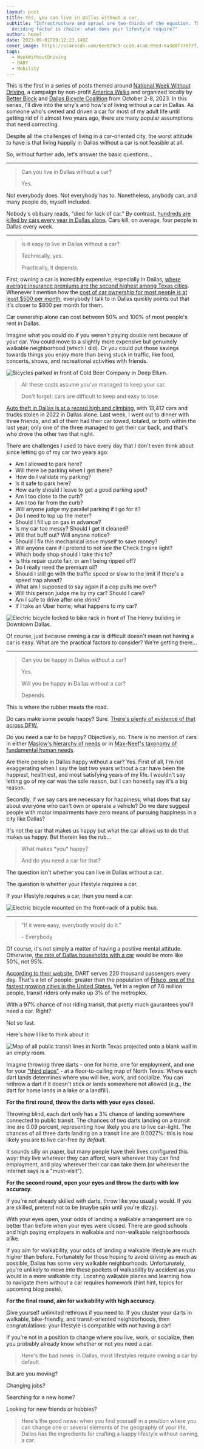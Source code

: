 ```yaml
---
layout: post
title: Yes, you can live in Dallas without a car.
subtitle: "Infrastructure and sprawl are two-thirds of the equation. The
  deciding factor is choice: what does your lifestyle require?"
author: hexel
date: 2023-09-01T09:12:23.140Z
cover_image: https://ucarecdn.com/6ee829c9-cc16-4ca8-89ed-6a380f776f7f/
tags:
  - WeekWithoutDriving
  - DART
  - Mobility
---
```

This is the first in a series of posts themed around [National Week Without Driving](https://americawalks.org/campaigns/national-week-without-driving/), a campaign by non-profit [America Walks](https://americawalks.org/) and organized locally by [Better Block](https://www.betterblock.org/) and [Dallas Bicycle Coalition](https://dallasbicyclecoalition.org/dallas-bike-coalition) from October 2-8, 2023. In this series, I'll dive into the why's and how's of living without a car in Dallas. As someone who's owned and driven a car for most of my adult life until getting rid of it almost two years ago, there are many popular assumptions that need correcting.

Despite all the challenges of living in a car-oriented city, the worst attitude to have is that living happily in Dallas without a car is not feasible at all.

So, without further ado, let's answer the basic questions...

- - -

> Can you live in Dallas without a car?
>
> Yes.

Not everybody does. Not everybody has to. Nonetheless, anybody can, and many people do, myself included.

Nobody's obituary reads, "died for lack of car." By contrast, [hundreds are killed by cars every year in Dallas alone](https://www.dmagazine.com/frontburner/2021/11/dallas-has-the-second-worst-traffic-fatality-rate-in-the-country/). Cars kill, on average, four people in Dallas every week.

- - -

> Is it easy to live in Dallas without a car?
>
> Technically, yes.
>
> Practically, it depends.

First, owning a car is incredibly expensive, especially in Dallas, [where average insurance premiums are the second highest among Texas cities](https://www.compare.com/auto-insurance/by-state/texas/dallas-car-insurance#:~:text=The%20average%20cost%20of%20car,(and%20the%20national%20average).). Whenever I mention how the [cost of car ownership for most people is at least $500 per month](https://www.nerdwallet.com/article/loans/auto-loans/total-cost-owning-car), everybody I talk to in Dallas quickly points out that it's closer to $800 per month for them.

Car ownership alone can cost between 50% and 100% of most people's rent in Dallas.

Imagine what you could do if you weren't paying double rent because of your car. You could move to a slightly more expensive but genuinely walkable neighborhood (which I did). Or you could put those savings towards things you enjoy more than being stuck in traffic, like food, concerts, shows, and recreational activities with friends.

![Bicycles parked in front of Cold Beer Company in Deep Ellum.](https://ucarecdn.com/c40c5ccd-639d-4543-bda5-0fa63b912944/ "In Deep Ellum, Cold Beer Company is a hotspot for cyclists in Dallas. You can drink more beer when you don't drive a car. Need I say more?")

> All these costs assume you've managed to keep your car.
>
> Don't forget: cars are difficult to keep and easy to lose.

[Auto theft in Dallas is at a record high and climbing](https://www.cbsnews.com/texas/news/auto-theft-reports-hitting-new-highs-in-north-texas/), with 13,412 cars and trucks stolen in 2022 in Dallas alone. Last week, I went out to dinner with three friends, and all of them had their car towed, totaled, or both within the last year; only one of the three managed to get their car back, and that's who drove the other two that night.

There are challenges I used to have every day that I don't even think about since letting go of my car two years ago:

* Am I allowed to park here?
* Will there be parking when I get there?
* How do I validate my parking?
* Is it safe to park here?
* How early should I leave to get a good parking spot?
* Am I too close to the curb?
* Am I too far from the curb?
* Will anyone judge my parallel parking if I go for it?
* Do I need to top up the meter?
* Should I fill up on gas in advance?
* Is my car too messy? Should I get it cleaned?
* Will that buff out? Will anyone notice?
* Should I fix this mechanical issue myself to save money?
* Will anyone care if I pretend to not see the Check Engine light?
* Which body shop should I take this to?
* Is this repair quote fair, or am I being ripped off?
* Do I really need the premium oil?
* Should I still go with the traffic speed or slow to the limit if there's a speed trap ahead?
* What am I supposed to say again if a cop pulls me over?
* Will this person judge me by my car? Should I care?
* Am I safe to drive after one drink?
* If I take an Uber home, what happens to my car?

![Electric bicycle locked to bike rack in front of The Henry building in Downtown Dallas.](https://ucarecdn.com/b5bb0afd-852b-42ef-9bdc-ecdf84b90a32/ "I used to budget for gas, oil changes, and toll tags. Now I can park anywhere I want for free.")

Of course, just because owning a car is difficult doesn't mean not having a car is easy. What are the practical factors to consider? We're getting there...

- - -

> Can you be happy in Dallas without a car?
>
> Yes.
>
> Will you be happy in Dallas without a car?
>
> Depends.

This is where the rubber meets the road.

Do cars make some people happy? Sure. [There's plenty of evidence of that across DFW.](https://www.instagram.com/carsandcoffee_dallas/?hl=en)

Do you need a car to be happy? Objectively, no. There is no mention of cars in either [Maslow's hierarchy of needs](https://en.wikipedia.org/wiki/Maslow%27s_hierarchy_of_needs) or in [Max-Neef's taxonomy of fundamental human needs](https://en.wikipedia.org/wiki/Manfred_Max-Neef%27s_Fundamental_human_needs). 

Are there people in Dallas happy without a car? Yes. First of all, I'm not exaggerating when I say the last two years without a car have been the happiest, healthiest, and most satisfying years of my life. I wouldn't say letting go of my car was the sole reason, but I can honestly say it's a big reason.

Secondly, if we say cars are necessary for happiness, what does that say about everyone who can't own or operate a vehicle? Do we dare suggest people with motor impairments have zero means of pursuing happiness in a city like Dallas?

It's not the car that makes us happy but what the car allows us to do that makes us happy. But therein lies the rub...

> What makes \*you\* happy?
>
> And do you need a car for that?

The question isn't whether you can live in Dallas without a car.

The question is whether your lifestyle requires a car.

If your lifestyle requires a car, then you need a car.

![Electric bicycle mounted on the front-rack of a public bus.](https://ucarecdn.com/ffdd49c0-94e8-4665-9579-8ae372cc6ccf/ "For most trips I make on a regular basis, I can walk or e-bike. For a few trips, I'll take public transit. Occasionally, I'll combine modes.")

- - -

> "If it were easy, everybody would do it."
>
> \- Everybody

Of course, it's not simply a matter of having a positive mental attitude. Otherwise, [the rate of Dallas households with a car](https://www.dmagazine.com/publications/d-ceo/2018/september/rethinking-dallas-attraction-to-the-automobile/#:~:text=According%20to%20American%20Community%20Survey,metropolitan%20statistical%20areas%20(MSAs).) would be more like 50%, not 95%.

[According to their website,](https://www.dart.org/about/about-dart/about-dart/dart-facts#:~:text=An%20Introduction%20to%20DART%27s%20Services&text=Our%20extensive%20network%20of%20DART,%2Dsquare%2Dmile%20service%20area.) DART serves 220 thousand passengers every day. That's a lot of people: greater than the population of [Frisco, one of the fastest growing cities in the United States.](https://www.keranews.org/texas-news/2020-05-26/frisco-is-a-boomtown-its-the-fastest-growing-big-city-in-the-country) Yet in a region of 7.6 million people, transit riders only make up 3% of the metroplex.

With a 97% chance of not riding transit, that pretty much gaurantees you'll need a car. Right? 

Not so fast.

Here's how I like to think about it:

![Map of all public transit lines in North Texas projected onto a blank wall in an empty room.](https://ucarecdn.com/4f72020c-47c2-47e5-8323-cbfc46bda277/ "Imagine a map of all public transit in North Texas projected onto a blank wall.")

Imagine throwing three darts - one for home, one for employment, and one for your ["third place"](https://www.theatlantic.com/family/archive/2022/04/third-places-meet-new-people-pandemic/629468/) - at a floor-to-ceiling map of North Texas. Where each dart lands determines where you will live, work, and socialize. You can rethrow a dart if it doesn't stick or lands somewhere not allowed (e.g., the dart for home lands in a lake or a landfill).

**For the first round, throw the darts with your eyes closed.**

Throwing blind, each dart only has a 3% chance of landing somewhere connected to public transit. The chances of two darts landing on a transit line are 0.09 percent, representing how likely you are to live car-light. The chances of all three darts landing on a transit line are 0.0027%: this is how likely you are to live car-free *by default*.

It sounds silly on paper, but many people have their lives configured this way: they live wherever they can afford, work wherever they can find employment, and play wherever their car can take them (or wherever the internet says is a "must-visit").

**For the second round, open your eyes and throw the darts with low accuracy.**

If you're not already skilled with darts, throw like you usually would. If you are skilled, pretend not to be (maybe spin until you're dizzy).

With your eyes open, your odds of landing a walkable arrangement are no better than before when your eyes were closed. There are good schools and high paying employers in walkable and non-walkable neighborhoods alike.

If you aim for walkability, your odds of landing a walkable lifestyle are much higher than before. Fortunately for those hoping to avoid driving as much as possible, Dallas has some very walkable neighborhoods. Unfortunately, you're unlikely to move into these pockets of walkability by accident as you would in a more walkable city. Locating walkable places and learning how to navigate them without a car requires homework (hint hint, topics for upcoming blog posts).

**For the final round, aim for walkability with high accuracy.**

Give yourself unlimited rethrows if you need to. If you cluster your darts in walkable, bike-friendly, and transit-oriented neighborhoods, then congratulations: your lifestyle is compatible with not having a car!

If you're not in a position to change where you live, work, or socialize, then you probably already know whether or not you need a car.

> Here's the bad news: in Dallas, most lifestyles require owning a car by default.

But are you moving?

Changing jobs?

Searching for a new home?

Looking for new friends or hobbies?

> Here's the good news: when you find yourself in a position where you can change one or several elements of the geography of your life, Dallas has the ingredients for crafting a happy lifestyle without owning a car.
